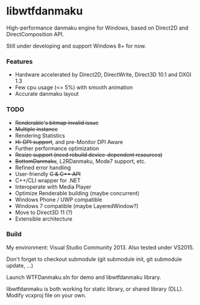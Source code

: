 libwtfdanmaku
=============
High-performance danmaku engine for Windows, based on Direct2D and DirectComposition API.

Still under developing and support Windows 8+ for now.

### Features
- Hardware accelerated by Direct2D, DirectWrite, Direct3D 10.1 and DXGI 1.3
- Few cpu usage (<= 5%) with smooth animation
- Accurate danmaku layout

### TODO
- ~~Renderable's bitmap invalid issue~~
- ~~Multiple instance~~
- Rendering Statistics
- ~~Hi-DPI support~~, and pre-Monitor DPI Aware
- Further performance optimization
- ~~Resize support (need rebuild device-dependent resources)~~
- ~~BottomDanmaku~~, L2RDanmaku, Mode7 support, etc.
- Refined error handling
- User-friendly ~~C & C++ API~~
- C++/CLI wrapper for .NET
- Interoperate with Media Player
- Optimize Renderable building (maybe concurrent)
- Windows Phone / UWP compatible
- Windows 7 compatible (maybe LayeredWindow?)
- Move to Direct3D 11 (?)
- Extensible architecture

### Build
My environment: Visual Studio Community 2013. Also tested under VS2015.

Don't forget to checkout submodule (git submodule init, git submodule update, ...)

Launch WTFDanmaku.sln for demo and libwtfdanmaku library.

libwtfdanmaku is both working for static library, or shared library (DLL). Modify vcxproj file on your own.